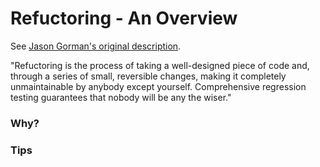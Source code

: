 Refuctoring - An Overview
=========================

See [Jason Gorman's original description](http://www.waterfall2006.com/gorman.html).

"Refuctoring is the process of taking a well-designed piece of code and, through a series of small, reversible changes, making it completely unmaintainable by anybody except yourself. Comprehensive regression testing guarantees that nobody will be any the wiser."
    
### Why?


### Tips



